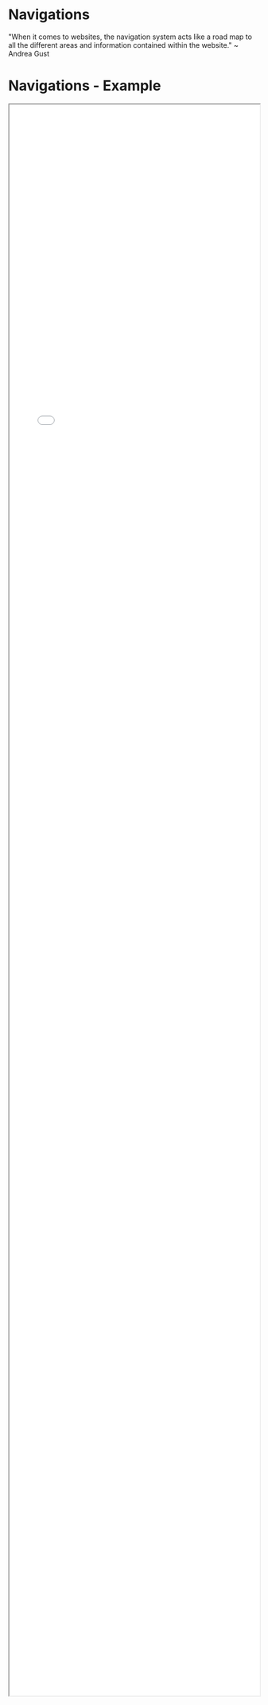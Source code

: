 # Navigations

"When it comes to websites, the navigation system acts like a road map to all the different areas and information contained within the website." ~ Andrea Gust 

# Navigations - Example 

<iframe src="./Part 1 - Theory/1.UI Design/Navigations/index.html" style="width: 100%; height: 80vh;"/> 

# Navigations - Observations

* The branding doesn't take us back to the home page
* Theres no "active" indicator to remind us where we are
* Doesn't have any form of UI hints as to where you came from. Typically your breadcrumbs would provide these hints. 

# Navigations - Analysis

* This is the gateway to all the functionality within the system, it needs to be intuitive.
* Navigations can also be platform specific:
    * Think about how different a mobile side navigation menu is from a traditional desktop top navigation menu.
    * Think about how gestures are a primary form of input for navigation on mobile, but non-existent on traditional desktops.

